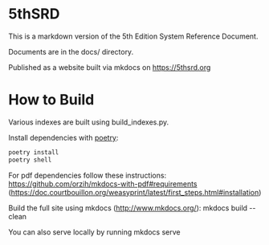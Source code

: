# 5thSRD
This is a markdown version of the 5th Edition System Reference Document.

Documents are in the docs/ directory.

Published as a website built via mkdocs on https://5thsrd.org

# How to Build
Various indexes are built using build_indexes.py.

Install dependencies with [poetry](https://python-poetry.org/docs/#installation):
```bash
poetry install
poetry shell
```

For pdf dependencies follow these instructions: https://github.com/orzih/mkdocs-with-pdf#requirements (https://doc.courtbouillon.org/weasyprint/latest/first_steps.html#installation)

Build the full site using mkdocs (http://www.mkdocs.org/): mkdocs build --clean

You can also serve locally by running mkdocs serve
